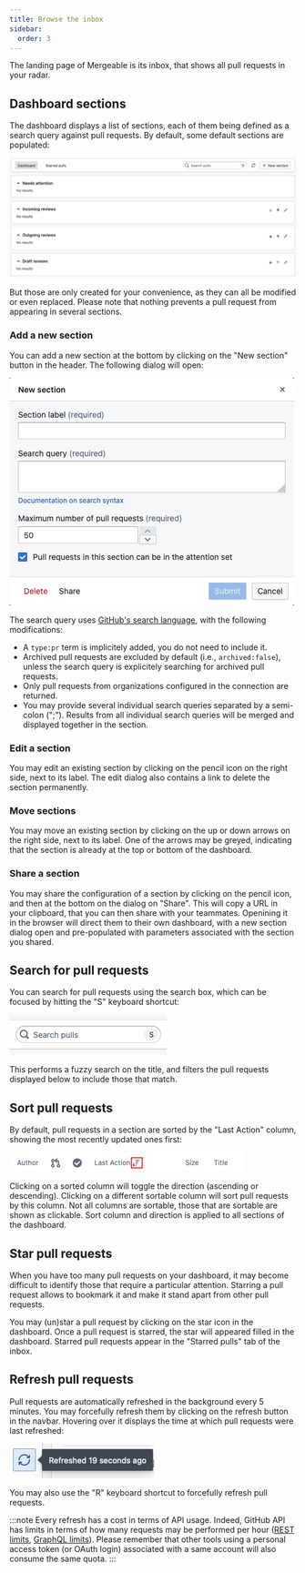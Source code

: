```yaml
---
title: Browse the inbox
sidebar:
  order: 3
---
```


The landing page of Mergeable is its inbox, that shows all pull requests in your radar.

## Dashboard sections

The dashboard displays a list of sections, each of them being defined as a search query against pull requests.
By default, some default sections are populated:

![Dashboard sections](../../../assets/screenshots/dashboard-empty.png)

But those are only created for your convenience, as they can all be modified or even replaced.
Please note that nothing prevents a pull request from appearing in several sections.

### Add a new section

You can add a new section at the bottom by clicking on the "New section" button in the header.
The following dialog will open:

![New section dialog](../../../assets/screenshots/new-section.png)

The search query uses [GitHub's search language](https://docs.github.com/en/search-github/searching-on-github/searching-issues-and-pull-requests), with the following modifications:

- A `type:pr` term is implicitely added, you do not need to include it.
- Archived pull requests are excluded by default (i.e., `archived:false`), unless the search query is explicitely searching for archived pull requests.
- Only pull requests from organizations configured in the connection are returned.
- You may provide several individual search queries separated by a semi-colon (";").
  Results from all individual search queries will be merged and displayed together in the section.

### Edit a section

You may edit an existing section by clicking on the pencil icon on the right side, next to its label.
The edit dialog also contains a link to delete the section permanently.

### Move sections

You may move an existing section by clicking on the up or down arrows on the right side, next to its label.
One of the arrows may be greyed, indicating that the section is already at the top or bottom of the dashboard.

### Share a section

You may share the configuration of a section by clicking on the pencil icon, and then at the bottom on the dialog on "Share".
This will copy a URL in your clipboard, that you can then share with your teammates.
Openining it in the browser will direct them to their own dashboard, with a new section dialog open and pre-populated with parameters associated with the section you shared.

## Search for pull requests

You can search for pull requests using the search box, which can be focused by hitting the "S" keyboard shortcut:

![Search box](../../../assets/screenshots/search-box.png)

This performs a fuzzy search on the title, and filters the pull requests displayed below to include those that match.

## Sort pull requests

By default, pull requests in a section are sorted by the "Last Action" column, showing the most recently updated ones first:

![Sort by column](../../../assets/screenshots/dashboard-sort.png)

Clicking on a sorted column will toggle the direction (ascending or descending).
Clicking on a different sortable column will sort pull requests by this column.
Not all columns are sortable, those that are sortable are shown as clickable.
Sort column and direction is applied to all sections of the dashboard.

## Star pull requests

When you have too many pull requests on your dashboard, it may become difficult to identify those that require a particular attention.
Starring a pull request allows to bookmark it and make it stand apart from other pull requests.

You may (un)star a pull request by clicking on the star icon in the dashboard.
Once a pull request is starred, the star will appeared filled in the dashboard.
Starred pull requests appear in the "Starred pulls" tab of the inbox.

## Refresh pull requests

Pull requests are automatically refreshed in the background every 5 minutes.
You may forcefully refresh them by clicking on the refresh button in the navbar.
Hovering over it displays the time at which pull requests were last refreshed:

![Refresh button with tooltip](../../../assets/screenshots/refresh-button.png)

You may also use the "R" keyboard shortcut to forcefully refresh pull requests.

:::note
Every refresh has a cost in terms of API usage.
Indeed, GitHub API has limits in terms of how many requests may be performed per hour ([REST limits](https://docs.github.com/en/rest/using-the-rest-api/rate-limits-for-the-rest-api), [GraphQL limits](https://docs.github.com/en/graphql/overview/rate-limits-and-node-limits-for-the-graphql-api)).
Please remember that other tools using a personal access token (or OAuth login) associated with a same account will also consume the same quota.
:::
